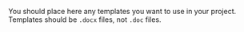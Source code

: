 You should place here any templates you want to use in your project.
Templates should be `.docx` files, not `.doc` files.